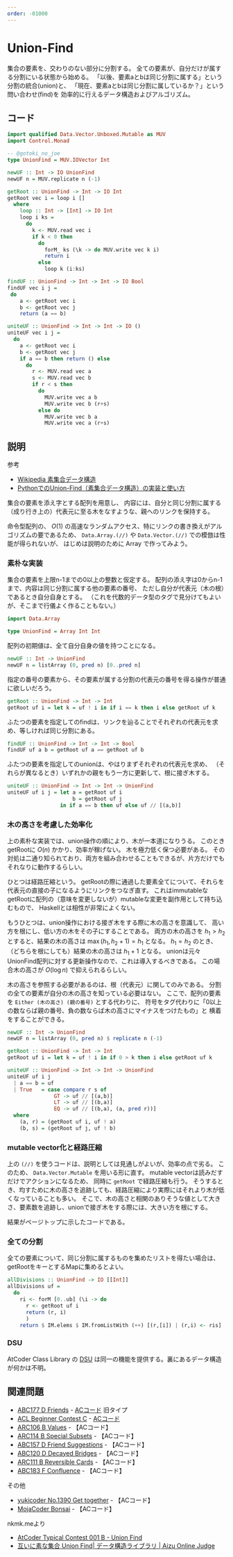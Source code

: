 ```yaml
---
order: -01000
---
```

# Union-Find

集合の要素を、交わりのない部分に分割する。
全ての要素が、自分だけが属する分割にいる状態から始める。
「以後、要素aとbは同じ分割に属する」という分割の統合(union)と、
「現在、要素aとbは同じ分割に属しているか？」という問い合わせ(find)を
効率的に行えるデータ構造およびアルゴリズム。

## コード

```haskell
import qualified Data.Vector.Unboxed.Mutable as MUV
import Control.Monad

-- @gotoki_no_joe
type UnionFind = MUV.IOVector Int

newUF :: Int -> IO UnionFind
newUF n = MUV.replicate n (-1)

getRoot :: UnionFind -> Int -> IO Int
getRoot vec i = loop i []
  where
    loop :: Int -> [Int] -> IO Int
    loop i ks =
      do
        k <- MUV.read vec i
        if k < 0 then
          do
            forM_ ks (\k -> do MUV.write vec k i)
            return i
          else
            loop k (i:ks)

findUF :: UnionFind -> Int -> Int -> IO Bool
findUF vec i j =
 do
    a <- getRoot vec i
    b <- getRoot vec j
    return (a == b)

uniteUF :: UnionFind -> Int -> Int -> IO ()
uniteUF vec i j =
  do
    a <- getRoot vec i
    b <- getRoot vec j
    if a == b then return () else
      do
        r <- MUV.read vec a
        s <- MUV.read vec b
        if r < s then
          do
            MUV.write vec a b
            MUV.write vec b (r+s)
          else do
            MUV.write vec b a
            MUV.write vec a (r+s)
```

## 説明

参考
- [Wikipedia 素集合データ構造](https://ja.wikipedia.org/wiki/%E7%B4%A0%E9%9B%86%E5%90%88%E3%83%87%E3%83%BC%E3%82%BF%E6%A7%8B%E9%80%A0)
- [PythonでのUnion-Find（素集合データ構造）の実装と使い方](https://note.nkmk.me/python-union-find/)

集合の要素を添え字とする配列を用意し、
内容には、自分と同じ分割に属する（成り行き上の）代表元に至る木をなすような、親へのリンクを保持する。

命令型配列の、 $O(1)$ の高速なランダムアクセス、特にリンクの書き換えがアルゴリズムの要であるため、
`Data.Array.(//)` や `Data.Vector.(//)` での模倣は性能が得られないが、
はじめは説明のために Array で作ってみよう。

### 素朴な実装

集合の要素を上限n-1までの0以上の整数と仮定する。
配列の添え字は0からn-1まで、内容は同じ分割に属する他の要素の番号、
ただし自分が代表元（木の根）であるとき自分自身とする。
（これを代数的データ型のタグで見分けてもよいが、そこまで行儀よく作ることもない。）

```haskell
import Data.Array

type UnionFind = Array Int Int
```

配列の初期値は、全て自分自身の値を持つことになる。

```haskell
newUF :: Int -> UnionFind
newUF n = listArray (0, pred n) [0..pred n]
```

指定の番号の要素から、その要素が属する分割の代表元の番号を得る操作が普通に欲しいだろう。

```haskell
getRoot :: UnionFind -> Int -> Int
getRoot uf i = let k = uf ! i in if i == k then i else getRoot uf k
```

ふたつの要素を指定してのfindは、リンクを辿ることでそれぞれの代表元を求め、等しければ同じ分割にある。

```haskell
findUF :: UnionFind -> Int -> Int -> Bool
findUF uf a b = getRoot uf a == getRoot uf b
```

ふたつの要素を指定してのunionは、やはりまずそれぞれの代表元を求め、
（それらが異なるとき）いずれかの親をもう一方に更新して、根に接ぎ木する。

```haskell
uniteUF :: UnionFind -> Int -> Int -> UnionFind
uniteUF uf i j = let a = getRoot uf i
                     b = getRoot uf j
                 in if a == b then uf else uf // [(a,b)]
```

### 木の高さを考慮した効率化

上の素朴な実装では、union操作の順により、木が一本道になりうる。
このときgetRootに $O(n)$ かかり、効率が稼げない。
木を極力低く保つ必要がある。
その対処は二通り知られており、両方を組み合わせることもできるが、片方だけでもそれなりに動作するらしい。

ひとつは経路圧縮という。
getRootの際に通過した要素全てについて、それらを代表元の直接の子になるようにリンクをつなぎ直す。
これはimmutableなgetRootに配列の（意味を変更しないが）mutableな変更を副作用として持ち込むもので、
Haskellとは相性が非常によくない。

もうひとつは、union操作における接ぎ木をする際に木の高さを意識して、
高い方を根にし、低い方の木をその子にすることである。
両方の木の高さを $h_1 > h_2$ とすると、結果の木の高さは $\max(h_1, h_2+1) = h_1$ となる。
$h_1 = h_2$ のとき、（どちらを根にしても）結果の木の高さは $h_1+1$ となる。
unionは元々UnionFind配列に対する更新操作なので、これは導入するべきである。
この場合木の高さが $O(\log n)$ で抑えられるらしい。

木の高さを参照する必要があるのは、根（代表元）に関してのみである。
分割の全ての要素が自分の木の高さを知っている必要はない。
ここで、配列の要素を `Either (木の高さ) (親の番号)` とする代わりに、
符号をタグ代わりに「0以上の数ならば親の番号、負の数ならば木の高さにマイナスをつけたもの」と
横着をすることができる。

```haskell
newUF :: Int -> UnionFind
newUF n = listArray (0, pred n) $ replicate n (-1)

getRoot :: UnionFind -> Int -> Int
getRoot uf i = let k = uf ! i in if 0 > k then i else getRoot uf k

uniteUF :: UnionFind -> Int -> Int -> UnionFind
uniteUF uf i j
  | a == b = uf
  | True   = case compare r s of
               GT -> uf // [(a,b)]
               LT -> uf // [(b,a)]
               EQ -> uf // [(b,a), (a, pred r))]
  where
    (a, r) = (getRoot uf i, uf ! a)
    (b, s) = (getRoot uf j, uf ! b)
```

### mutable vector化と経路圧縮

上の `(//)` を使うコードは、説明としては見通しがよいが、効率の点で劣る。
このため、 `Data.Vector.Mutable` を用いる形に直す。
mutable vectorは読みだすだけでアクションになるため、
同時に `getRoot` で経路圧縮も行う。
そうするとき、均すために木の高さを追跡しても、経路圧縮により実際にはそれより木が低くなっていることも多い。
そこで、木の高さと相関のありそうな値として大きさ、要素数を追跡し、unionで接ぎ木をする際には、大きい方を根にする。

結果がページトップに示したコードである。

### 全ての分割

全ての要素について、同じ分割に属するものを集めたリストを得たい場合は、
getRootをキーとするMapに集めるとよい。

```haskell
allDivisions :: UnionFind -> IO [[Int]]
allDivisions uf =
  do
    ri <- forM [0..ub] (\i -> do
      r <- getRoot uf i
      return (r, i)
      )
    return $ IM.elems $ IM.fromListWith (++) [(r,[i]) | (r,i) <- ris]
```

### DSU

AtCoder Class Library の [DSU](https://atcoder.github.io/ac-library/production/document_ja/dsu.html) は同一の機能を提供する。裏にあるデータ構造が何かは不明。

## 関連問題

- [ABC177 D Friends](https://atcoder.jp/contests/abc177/tasks/abc177_d) - [ACコード](https://atcoder.jp/contests/abc177/submissions/22742331) 旧タイプ
- [ACL Beginner Contest C](https://atcoder.jp/contests/abl/tasks/abl_c) - [ACコード](https://atcoder.jp/contests/abl/submissions/27497827)
- [ARC106 B Values](https://atcoder.jp/contests/arc106/tasks/arc106_b) - 【ACコード】
- [ARC114 B Special Subsets](https://atcoder.jp/contests/arc114/tasks/arc114_b) - 【ACコード】
- [ABC157 D Friend Suggestions](https://atcoder.jp/contests/abc157/tasks/abc157_d) - 【ACコード】
- [ABC120 D Decayed Bridges](https://atcoder.jp/contests/abc120/tasks/abc120_d) - 【ACコード】
- [ARC111 B Reversible Cards](https://atcoder.jp/contests/arc111/tasks/arc111_b) - 【ACコード】
- [ABC183 F Confluence](https://atcoder.jp/contests/abc183/tasks/abc183_f) - 【ACコード】

その他
- [yukicoder No.1390 Get together](https://yukicoder.me/problems/no/1390) - 【ACコード】
- [MojaCoder Bonsai](https://mojacoder.app/users/magurofly/problems/bonsai) - 【ACコード】

nkmk.meより
- [AtCoder Typical Contest 001 B - Union Find](https://atcoder.jp/contests/atc001/tasks/unionfind_a)
- [互いに素な集合 Union Find| データ構造ライブラリ | Aizu Online Judge](http://judge.u-aizu.ac.jp/onlinejudge/description.jsp?id=DSL_1_A&lang=jp)
